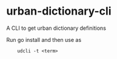 # urban-dictionary-cli
A CLI to get urban dictionary definitions


Run go install and then use as

```
    udcli -t <term>
```
